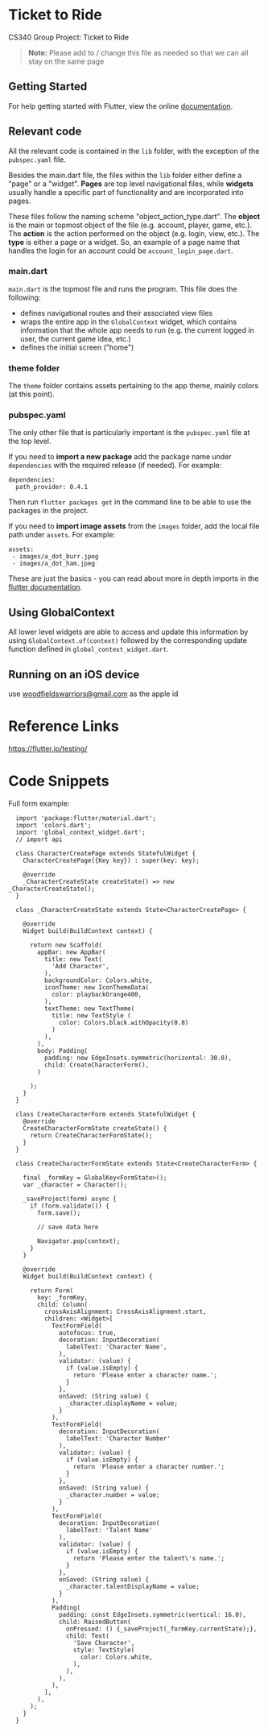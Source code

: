 # Ticket to Ride

CS340 Group Project: Ticket to Ride

> **Note:** Please add to / change this file as needed so that we can all stay on the same page

## Getting Started

For help getting started with Flutter, view the online
[documentation](https://flutter.io/).

## Relevant code

All the relevant code is contained in the `lib` folder, with the exception of the `pubspec.yaml` file.

Besides the main.dart file, the files within the `lib` folder  either define a "page" or a "widget". **Pages** are top level navigational files, while **widgets** usually handle a specific part of functionality and are incorporated into pages.

These files follow the naming scheme "object_action_type.dart".
The **object** is the main or topmost object of the file (e.g. account, player, game, etc.).
The **action** is the action performed on the object (e.g. login, view, etc.). The **type** is either a page or a widget. So, an example of a page name that handles the login for an account could be `account_login_page.dart`.

### main.dart

`main.dart` is the topmost file and runs the program. This file does the following:
* defines navigational routes and their associated view files
* wraps the entire app in the `GlobalContext` widget, which contains information that the whole app needs to run (e.g. the current logged in user, the current game idea, etc.)
* defines the initial screen ("home")

### theme folder

The `theme` folder contains assets pertaining to the app theme, mainly colors (at this point).

### pubspec.yaml

The only other file that is particularly important is the `pubspec.yaml` file at the top level.

If you need to **import a new package** add the package name under `dependencies` with the required release (if needed). For example:

```
dependencies:
  path_provider: 0.4.1
```

Then run `flutter packages get` in the command line to be able to use the packages in the project.

If you need to **import image assets** from the `images` folder, add the local file path under `assets`. For example:

```
assets:
 - images/a_dot_burr.jpeg
 - images/a_dot_ham.jpeg
```

These are just the basics - you can read about more in depth imports in the [flutter documentation](https://flutter.io/assets-and-images/).

## Using GlobalContext

All lower level widgets are able to access and update this information by using `GlobalContext.of(context)` followed by the corresponding update function defined in `global_context_widget.dart`.

## Running on an iOS device

use woodfieldswarriors@gmail.com as the apple id

# Reference Links

https://flutter.io/testing/

# Code Snippets

Full form example:

```
  import 'package:flutter/material.dart';
  import 'colors.dart';
  import 'global_context_widget.dart';
  // import api

  class CharacterCreatePage extends StatefulWidget {
    CharacterCreatePage({Key key}) : super(key: key);

    @override
    _CharacterCreateState createState() => new _CharacterCreateState();
  }

  class _CharacterCreateState extends State<CharacterCreatePage> {

    @override
    Widget build(BuildContext context) {

      return new Scaffold(
        appBar: new AppBar(
          title: new Text(
            'Add Character',
          ),
          backgroundColor: Colors.white,
          iconTheme: new IconThemeData(
            color: playbackOrange400,
          ),
          textTheme: new TextTheme(
            title: new TextStyle (
              color: Colors.black.withOpacity(0.8)
            )
          ),
        ),
        body: Padding(
          padding: new EdgeInsets.symmetric(horizontal: 30.0),
          child: CreateCharacterForm(),
        )

      );
    }
  }

  class CreateCharacterForm extends StatefulWidget {
    @override
    CreateCharacterFormState createState() {
      return CreateCharacterFormState();
    }
  }

  class CreateCharacterFormState extends State<CreateCharacterForm> {

    final _formKey = GlobalKey<FormState>();
    var _character = Character();

    _saveProject(form) async {
      if (form.validate()) {
        form.save();

        // save data here

        Navigator.pop(context);
      }
    }

    @override
    Widget build(BuildContext context) {

      return Form(
        key: _formKey,
        child: Column(
          crossAxisAlignment: CrossAxisAlignment.start,
          children: <Widget>[
            TextFormField(
              autofocus: true,
              decoration: InputDecoration(
                labelText: 'Character Name',
              ),
              validator: (value) {
                if (value.isEmpty) {
                  return 'Please enter a character name.';
                }
              },
              onSaved: (String value) {
                _character.displayName = value;
              }
            ),
            TextFormField(
              decoration: InputDecoration(
                labelText: 'Character Number'
              ),
              validator: (value) {
                if (value.isEmpty) {
                  return 'Please enter a character number.';
                }
              },
              onSaved: (String value) {
                _character.number = value;
              }
            ),
            TextFormField(
              decoration: InputDecoration(
                labelText: 'Talent Name'
              ),
              validator: (value) {
                if (value.isEmpty) {
                  return 'Please enter the talent\'s name.';
                }
              },
              onSaved: (String value) {
                _character.talentDisplayName = value;
              }
            ),
            Padding(
              padding: const EdgeInsets.symmetric(vertical: 16.0),
              child: RaisedButton(
                onPressed: () {_saveProject(_formKey.currentState);},
                child: Text(
                  'Save Character',
                  style: TextStyle(
                    color: Colors.white,
                  ),
                ),
              ),
            ),
          ],
        ),
      );
    }
  }


```
